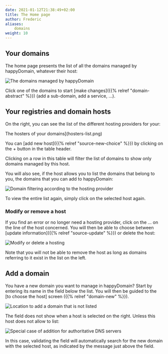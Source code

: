 ```yaml
---
date: 2021-01-12T21:38:49+02:00
title: The Home page
author: Frederic
aliases:
    domains
weight: 10
---
```


## Your domains

The home page presents the list of all the domains managed by happyDomain, whatever their host:

![The domains managed by happyDomain](domain-list.png)

Click one of the domains to start [make changes]({{% relref "domain-abstract" %}}) (add a sub-domain, add a service, ...).


## Your registries and domain hosts

On the right, you can see the list of the different hosting providers for your:

The hosters of your domains](hosters-list.png)

You can [add new host]({{% relref "source-new-choice" %}}) by clicking on the + button in the table header.

Clicking on a row in this table will filter the list of domains to show only domains managed by this host.

You will also see, if the host allows you to list the domains that belong to you, the domains that you can add to happyDomain:

![Domain filtering according to the hosting provider](hoster-ovh.png)

To view the entire list again, simply click on the selected host again.


### Modify or remove a host

If you find an error or no longer need a hosting provider, click on the ... on the line of the host concerned. You will then be able to choose between [update information]({{% relref "source-update" %}}) or delete the host:

![Modify or delete a hosting](hoster-edit.png)

Note that you will not be able to remove the host as long as domains referring to it exist in the list on the left.


## Add a domain

You have a new domain you want to manage in happyDomain? Start by entering its name in the field below the list. You will then be guided to the [to choose the host] screen ({{% relref "domain-new" %}}).

![Location to add a domain that is not listed](new-domain.png)

The field does not show when a host is selected on the right. Unless this host does not allow to list:

![Special case of addition for authoritative DNS servers](hoster-self.png)

In this case, validating the field will automatically search for the new domain with the selected host, as indicated by the message just above the field.
